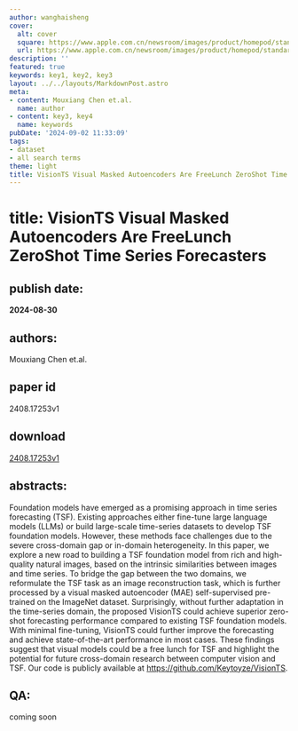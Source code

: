 ```yaml
---
author: wanghaisheng
cover:
  alt: cover
  square: https://www.apple.com.cn/newsroom/images/product/homepod/standard/Apple-HomePod-hero-230118_big.jpg.large_2x.jpg
  url: https://www.apple.com.cn/newsroom/images/product/homepod/standard/Apple-HomePod-hero-230118_big.jpg.large_2x.jpg
description: ''
featured: true
keywords: key1, key2, key3
layout: ../../layouts/MarkdownPost.astro
meta:
- content: Mouxiang Chen et.al.
  name: author
- content: key3, key4
  name: keywords
pubDate: '2024-09-02 11:33:09'
tags:
- dataset
- all search terms
theme: light
title: VisionTS Visual Masked Autoencoders Are FreeLunch ZeroShot Time Series Forecasters
---
```


# title: VisionTS Visual Masked Autoencoders Are FreeLunch ZeroShot Time Series Forecasters 
## publish date: 
**2024-08-30** 
## authors: 
  Mouxiang Chen et.al. 
## paper id
2408.17253v1
## download
[2408.17253v1](http://arxiv.org/abs/2408.17253v1)
## abstracts:
Foundation models have emerged as a promising approach in time series forecasting (TSF). Existing approaches either fine-tune large language models (LLMs) or build large-scale time-series datasets to develop TSF foundation models. However, these methods face challenges due to the severe cross-domain gap or in-domain heterogeneity. In this paper, we explore a new road to building a TSF foundation model from rich and high-quality natural images, based on the intrinsic similarities between images and time series. To bridge the gap between the two domains, we reformulate the TSF task as an image reconstruction task, which is further processed by a visual masked autoencoder (MAE) self-supervised pre-trained on the ImageNet dataset. Surprisingly, without further adaptation in the time-series domain, the proposed VisionTS could achieve superior zero-shot forecasting performance compared to existing TSF foundation models. With minimal fine-tuning, VisionTS could further improve the forecasting and achieve state-of-the-art performance in most cases. These findings suggest that visual models could be a free lunch for TSF and highlight the potential for future cross-domain research between computer vision and TSF. Our code is publicly available at https://github.com/Keytoyze/VisionTS.
## QA:
coming soon
